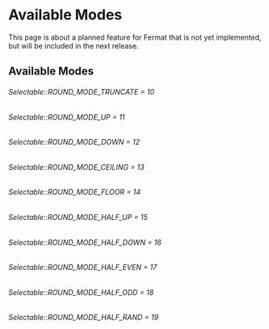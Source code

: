 # Available Modes

This page is about a planned feature for Fermat that is not yet implemented, but will be included in the next release.

## Available Modes

###### Selectable::ROUND_MODE_TRUNCATE = 10

###### Selectable::ROUND_MODE_UP = 11

###### Selectable::ROUND_MODE_DOWN = 12

###### Selectable::ROUND_MODE_CEILING = 13

###### Selectable::ROUND_MODE_FLOOR = 14

###### Selectable::ROUND_MODE_HALF_UP = 15

###### Selectable::ROUND_MODE_HALF_DOWN = 16

###### Selectable::ROUND_MODE_HALF_EVEN = 17

###### Selectable::ROUND_MODE_HALF_ODD = 18

###### Selectable::ROUND_MODE_HALF_RAND = 19
